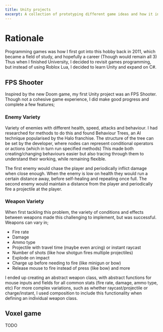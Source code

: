 ```yaml
---
title: Unity projects
excerpt: A collection of prototyping different game ideas and how it introduced me to a new paradigm of programming
---
```


Rationale
============

Programming games was how I first got into this hobby back in 2011, which became a field of study, and hopefully a career (Though would remain all 3)
Thus when I finished University, I decided to revisit games programming, but instead of using Roblox Lua, I decided to learn Unity and expand on C#. 

FPS Shooter
-----------

Inspired by the new Doom game, my first Unity project was an FPS Shooter. Though not a cohesive game experience, I did make good progress and complete a few features;

### Enemy Variety ###
Variety of enemies with different health, speed, attacks and behaviour. I had researched for methods to do this and found Behaviour Trees, an AI technique popularised by the Halo franchise. 
The structure of the tree can be set by the developer, where nodes can represent conditional operators or actions (which in turn run specified methods)
This made both creating/changing behaviours easier but also tracing through them to understand their working, while remaining flexible.

The first enemy would chase the player and periodically inflict damage when close enough. When the enemy is low on health they would run a certain distance away, before self-healing and repeating once full.
The second enemy would maintain a distance from the player and periodically fire a projectile at the player.

### Weapon Variety ###
When first tackling this problem, the variety of conditions and effects between weapons made this challenging to implement, but was successful.
Weapons can vary in;
  * Fire rate
  * Damage
  * Ammo type
  * Projectile with travel time (maybe even arcing) or instant raycast
  * Number of shots (like how shotgun fires multiple projectiles)
  * Explode on impact
  * Charge up before needing to fire (like minigun or bow)
  * Release mouse to fire instead of press (like bow) 
and more 

I ended up creating an abstract weapon class, with abstract functions for mouse inputs and fields for all common stats (fire rate, damage, ammo type, etc)
For more complex variations, such as whether raycast/projectile or charge/instant, I used composition to include this functionality when defining an individual weapon class. 


Voxel game
-----------
 TODO
